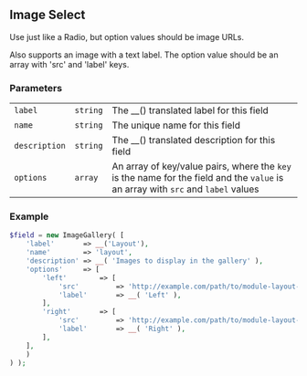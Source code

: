 ## Image Select

Use just like a Radio, but option values should be image URLs.

Also supports an image with a text label. The option value should be an array with 'src' and 'label' keys.

### Parameters

||||
|---|---|---|
| `label`       | `string` | The __() translated label for this field       |
| `name`        | `string` | The unique name for this field                 |
| `description` | `string` | The __() translated description for this field |
| `options` | `array` | An array of key/value pairs, where the `key` is the name for the field and the `value` is an array with `src` and `label` values |

### Example

```php
$field = new ImageGallery( [
    'label'       => __('Layout'),
    'name'        => 'layout',
    'description' => __( 'Images to display in the gallery' ),
    'options'     => [
        'left'        => [
            'src'         => 'http://example.com/path/to/module-layout-left.png',
            'label'       => __( 'Left' ),
        ],
        'right'       => [
            'src'         => 'http://example.com/path/to/module-layout-right.png',
            'label'       => __( 'Right' ),
        ],
    ],
    )
) );
```